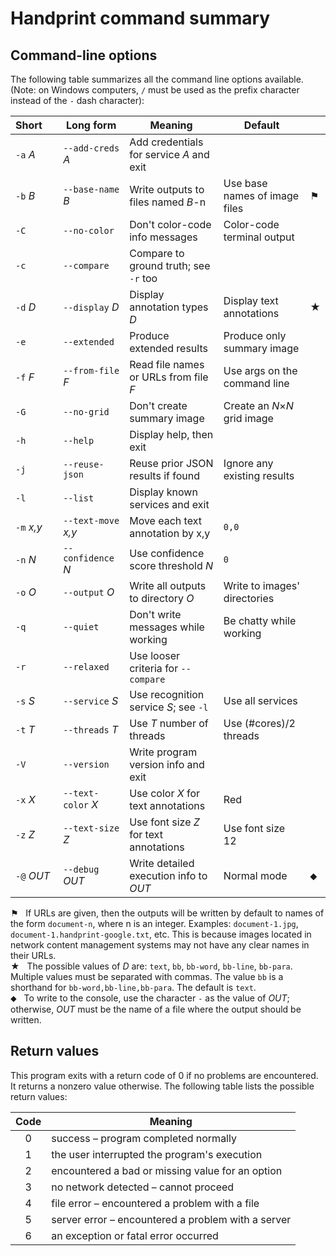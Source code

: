 # Handprint command summary

## Command-line options

The following table summarizes all the command line options available. (Note: on Windows computers, `/` must be used as the prefix character instead of the `-` dash character):

| Short&nbsp;&nbsp;&nbsp;&nbsp;    | Long&nbsp;form | Meaning | Default |  |
|----------------------------------|----------------|---------|---------|--|
| `-a` _A_   | `--add-creds` _A_   | Add credentials for service _A_ and exit | | |
| `-b` _B_   | `--base-name` _B_   | Write outputs to files named _B_-n | Use base names of image files | ⚑ |
| `-C`       | `--no-color`        | Don't color-code info messages | Color-code terminal output |
| `-c`       | `--compare`         | Compare to ground truth; see `-r` too | |
| `-d` _D_   | `--display` _D_     | Display annotation types _D_ | Display text annotations | ★ |
| `-e`       | `--extended`        | Produce extended results | Produce only summary image | |
| `-f` _F_   | `--from-file` _F_   | Read file names or URLs from file _F_ | Use args on the command line |
| `-G`       | `--no-grid`         | Don't create summary image | Create an _N_&times;_N_ grid image| |
| `-h`       | `--help`            | Display help, then exit | | |
| `-j`       | `--reuse-json`      | Reuse prior JSON results if found | Ignore any existing results | | 
| `-l`       | `--list`            | Display known services and exit | | | 
| `-m` _x,y_ | `--text-move` _x,y_ | Move each text annotation by x,y | `0,0` | |
| `-n` _N_   | `--confidence` _N_  | Use confidence score threshold _N_ | `0` | |
| `-o` _O_   | `--output` _O_      | Write all outputs to directory _O_ | Write to images' directories | |
| `-q`       | `--quiet`           | Don't write messages while working | Be chatty while working |
| `-r`       | `--relaxed`         | Use looser criteria for `--compare` | |
| `-s` _S_   | `--service` _S_     | Use recognition service _S_; see `-l` | Use all services | |
| `-t` _T_   | `--threads` _T_     | Use _T_ number of threads | Use (#cores)/2 threads | |
| `-V`       | `--version`         | Write program version info and exit | | |
| `-x` _X_   | `--text-color` _X_  | Use color _X_ for text annotations | Red | |
| `-z` _Z_   | `--text-size` _Z_   | Use font size _Z_ for text annotations | Use font size 12 | |
| `-@` _OUT_ | `--debug` _OUT_     | Write detailed execution info to _OUT_ | Normal mode | ⬥ |

⚑ &nbsp; If URLs are given, then the outputs will be written by default to names of the form `document-n`, where n is an integer.  Examples: `document-1.jpg`, `document-1.handprint-google.txt`, etc.  This is because images located in network content management systems may not have any clear names in their URLs.<br>
★ &nbsp; The possible values of _D_ are: `text`, `bb`, `bb-word`, `bb-line`, `bb-para`. Multiple values must be separated with commas. The value `bb` is a shorthand for `bb-word,bb-line,bb-para`. The default is `text`.<br>
⬥ &nbsp; To write to the console, use the character `-` as the value of _OUT_; otherwise, _OUT_ must be the name of a file where the output should be written.


## Return values

This program exits with a return code of 0 if no problems are encountered.  It returns a nonzero value otherwise. The following table lists the possible return values:

| Code | Meaning                                                  |
|:----:|----------------------------------------------------------|
| 0    | success &ndash; program completed normally               |
| 1    | the user interrupted the program's execution             |
| 2    | encountered a bad or missing value for an option         |
| 3    | no network detected &ndash; cannot proceed               |
| 4    | file error &ndash; encountered a problem with a file     |
| 5    | server error &ndash; encountered a problem with a server |
| 6    | an exception or fatal error occurred                     |
